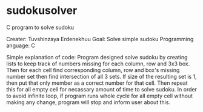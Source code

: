 # sudokusolver
C program to solve sudoku 

Creater: Tuvshinzaya Erdenekhuu
Goal: Solve simple sudoku
Programming anguage: C 
 

Simple explanation of code: Program designed solve sudoku by creating lists to keep track of numbers missing for each column, row and 3x3 box. Then for each cell find corresponding column, row and box's missing number set then find intersection of all 3 sets. If size of the resulting set is 1, then put that only member as a correct number for that cell. Then repeat this for all empty cell for necassary amount of time to solve sudoku. In order to avoid infinite loop, if program runs whole cycle for all empty cell without making any change, program will stop and inform user about this. 